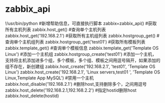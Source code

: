 # zabbix_api
!/usr/bin/python
#新增帮助信息，可直接执行脚本
zabbix=zabbix_api()
#获取所有主机列表
 zabbix.host_get()
#查询单个主机列表
 zabbix.host_get('192.168.2.1')
#获取所有主机组列表
 zabbix.hostgroup_get()
#查询单个主机组列表
 zabbix.hostgroup_get('test01')
#获取所有模板列表
 zabbix.template_get()
#查询单个模板信息
 zabbix.template_get('Template OS Linux')
#添加一个主机组
zabbix.hostgroup_create('test01')
#添加一个主机，支持将主机添加进多个组，多个模板，多个组、模板之间用逗号隔开，如果添加的组不存在，新创建组
zabbix.host_create('192.168.2.1', 'test01', 'Template OS Linux')
zabbix.host_create('192.168.2.1', 'Linux servers,test01 ', 'Template OS Linux,Template App MySQL')
#禁用一个主机
 zabbix.host_disable('192.168.2.1')
#删除host,支持删除多个，之间用逗号
zabbix.host_delete('192.168.2.1,192.168.2.2')
#指定hostid删除host
zabbix.host_delete(hostid)
